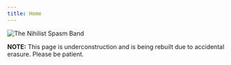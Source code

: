 ```yaml
---
title: Home
---
```


![The Nihilist Spasm Band](/images/NSBlogo.gif#center)

**NOTE:**   This page is underconstruction and is being rebuilt due to accidental erasure.  Please be patient.